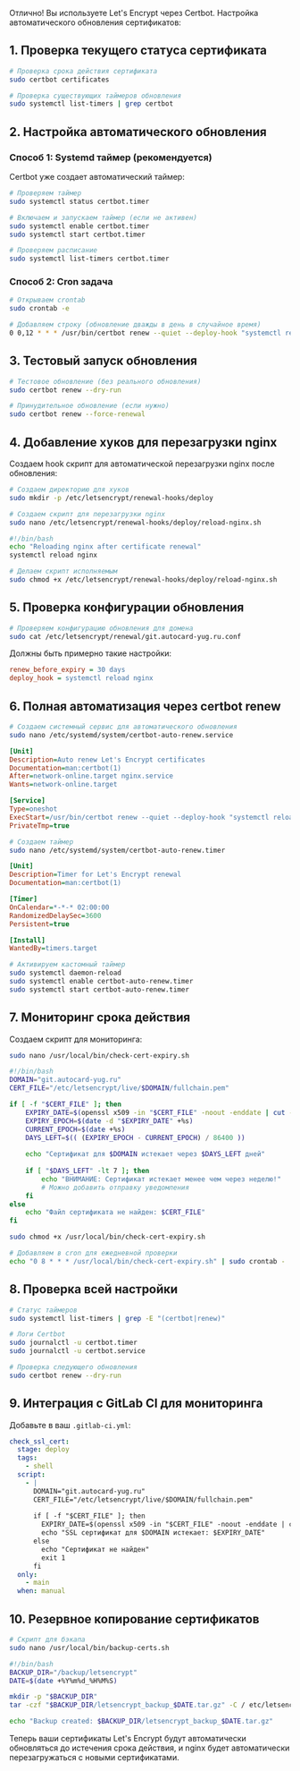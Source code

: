 Отлично! Вы используете Let's Encrypt через Certbot. Настройка автоматического обновления сертификатов:

## 1. **Проверка текущего статуса сертификата**

```bash
# Проверка срока действия сертификата
sudo certbot certificates

# Проверка существующих таймеров обновления
sudo systemctl list-timers | grep certbot
```

## 2. **Настройка автоматического обновления**

### Способ 1: Systemd таймер (рекомендуется)
Certbot уже создает автоматический таймер:

```bash
# Проверяем таймер
sudo systemctl status certbot.timer

# Включаем и запускаем таймер (если не активен)
sudo systemctl enable certbot.timer
sudo systemctl start certbot.timer

# Проверяем расписание
sudo systemctl list-timers certbot.timer
```

### Способ 2: Cron задача
```bash
# Открываем crontab
sudo crontab -e

# Добавляем строку (обновление дважды в день в случайное время)
0 0,12 * * * /usr/bin/certbot renew --quiet --deploy-hook "systemctl reload nginx"
```

## 3. **Тестовый запуск обновления**

```bash
# Тестовое обновление (без реального обновления)
sudo certbot renew --dry-run

# Принудительное обновление (если нужно)
sudo certbot renew --force-renewal
```

## 4. **Добавление хуков для перезагрузки nginx**

Создаем hook скрипт для автоматической перезагрузки nginx после обновления:

```bash
# Создаем директорию для хуков
sudo mkdir -p /etc/letsencrypt/renewal-hooks/deploy

# Создаем скрипт для перезагрузки nginx
sudo nano /etc/letsencrypt/renewal-hooks/deploy/reload-nginx.sh
```

```bash
#!/bin/bash
echo "Reloading nginx after certificate renewal"
systemctl reload nginx
```

```bash
# Делаем скрипт исполняемым
sudo chmod +x /etc/letsencrypt/renewal-hooks/deploy/reload-nginx.sh
```

## 5. **Проверка конфигурации обновления**

```bash
# Проверяем конфигурацию обновления для домена
sudo cat /etc/letsencrypt/renewal/git.autocard-yug.ru.conf
```

Должны быть примерно такие настройки:
```ini
renew_before_expiry = 30 days
deploy_hook = systemctl reload nginx
```

## 6. **Полная автоматизация через certbot renew**

```bash
# Создаем системный сервис для автоматического обновления
sudo nano /etc/systemd/system/certbot-auto-renew.service
```

```ini
[Unit]
Description=Auto renew Let's Encrypt certificates
Documentation=man:certbot(1)
After=network-online.target nginx.service
Wants=network-online.target

[Service]
Type=oneshot
ExecStart=/usr/bin/certbot renew --quiet --deploy-hook "systemctl reload nginx"
PrivateTmp=true
```

```bash
# Создаем таймер
sudo nano /etc/systemd/system/certbot-auto-renew.timer
```

```ini
[Unit]
Description=Timer for Let's Encrypt renewal
Documentation=man:certbot(1)

[Timer]
OnCalendar=*-*-* 02:00:00
RandomizedDelaySec=3600
Persistent=true

[Install]
WantedBy=timers.target
```

```bash
# Активируем кастомный таймер
sudo systemctl daemon-reload
sudo systemctl enable certbot-auto-renew.timer
sudo systemctl start certbot-auto-renew.timer
```

## 7. **Мониторинг срока действия**

Создаем скрипт для мониторинга:

```bash
sudo nano /usr/local/bin/check-cert-expiry.sh
```

```bash
#!/bin/bash
DOMAIN="git.autocard-yug.ru"
CERT_FILE="/etc/letsencrypt/live/$DOMAIN/fullchain.pem"

if [ -f "$CERT_FILE" ]; then
    EXPIRY_DATE=$(openssl x509 -in "$CERT_FILE" -noout -enddate | cut -d= -f2)
    EXPIRY_EPOCH=$(date -d "$EXPIRY_DATE" +%s)
    CURRENT_EPOCH=$(date +%s)
    DAYS_LEFT=$(( (EXPIRY_EPOCH - CURRENT_EPOCH) / 86400 ))
    
    echo "Сертификат для $DOMAIN истекает через $DAYS_LEFT дней"
    
    if [ "$DAYS_LEFT" -lt 7 ]; then
        echo "ВНИМАНИЕ: Сертификат истекает менее чем через неделю!"
        # Можно добавить отправку уведомления
    fi
else
    echo "Файл сертификата не найден: $CERT_FILE"
fi
```

```bash
sudo chmod +x /usr/local/bin/check-cert-expiry.sh

# Добавляем в cron для ежедневной проверки
echo "0 8 * * * /usr/local/bin/check-cert-expiry.sh" | sudo crontab -
```

## 8. **Проверка всей настройки**

```bash
# Статус таймеров
sudo systemctl list-timers | grep -E "(certbot|renew)"

# Логи Certbot
sudo journalctl -u certbot.timer
sudo journalctl -u certbot.service

# Проверка следующего обновления
sudo certbot renew --dry-run
```

## 9. **Интеграция с GitLab CI для мониторинга**

Добавьте в ваш `.gitlab-ci.yml`:

```yaml
check_ssl_cert:
  stage: deploy
  tags:
    - shell
  script:
    - |
      DOMAIN="git.autocard-yug.ru"
      CERT_FILE="/etc/letsencrypt/live/$DOMAIN/fullchain.pem"
      
      if [ -f "$CERT_FILE" ]; then
        EXPIRY_DATE=$(openssl x509 -in "$CERT_FILE" -noout -enddate | cut -d= -f2)
        echo "SSL сертификат для $DOMAIN истекает: $EXPIRY_DATE"
      else
        echo "Сертификат не найден"
        exit 1
      fi
  only:
    - main
  when: manual
```

## 10. **Резервное копирование сертификатов**

```bash
# Скрипт для бэкапа
sudo nano /usr/local/bin/backup-certs.sh
```

```bash
#!/bin/bash
BACKUP_DIR="/backup/letsencrypt"
DATE=$(date +%Y%m%d_%H%M%S)

mkdir -p "$BACKUP_DIR"
tar -czf "$BACKUP_DIR/letsencrypt_backup_$DATE.tar.gz" -C / etc/letsencrypt

echo "Backup created: $BACKUP_DIR/letsencrypt_backup_$DATE.tar.gz"
```

Теперь ваши сертификаты Let's Encrypt будут автоматически обновляться до истечения срока действия, и nginx будет автоматически перезагружаться с новыми сертификатами.